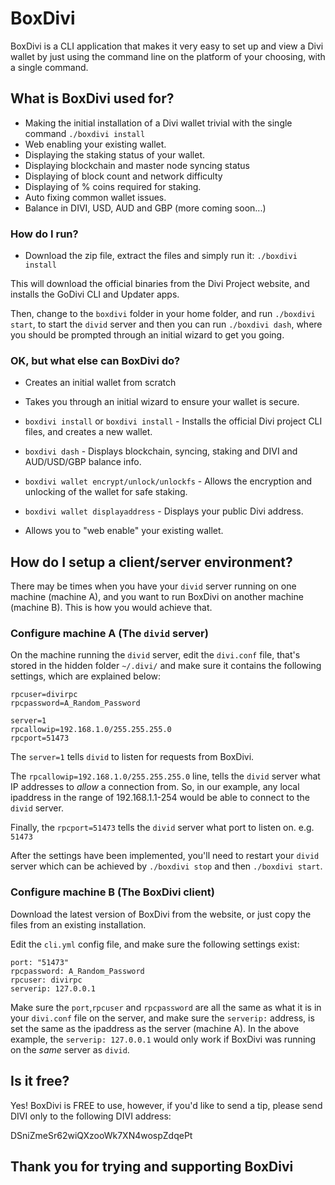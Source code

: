 # BoxDivi #

BoxDivi is a CLI application that makes it very easy to set up and view a Divi wallet by just using the command line on the platform of your choosing, with a single command.

## What is BoxDivi used for? ###

* Making the initial installation of a Divi wallet trivial with the single command `./boxdivi install`
* Web enabling your existing wallet.
* Displaying the staking status of your wallet. 
* Displaying blockchain and master node syncing status
* Displaying of block count and network difficulty
* Displaying of % coins required for staking.
* Auto fixing common wallet issues.
* Balance in DIVI, USD, AUD and GBP (more coming soon...)

### How do I run? ###

* Download the zip file, extract the files and simply run it: `./boxdivi install`

This will download the official binaries from the Divi Project website, and installs the GoDivi CLI and Updater apps.

Then, change to the `boxdivi` folder in your home folder, and run `./boxdivi start`, to start the `divid` server and then you can run  `./boxdivi dash`, where you should be prompted through an initial wizard to get you going.

### OK, but what else can BoxDivi do? ###

* Creates an initial wallet from scratch

* Takes you through an initial wizard to ensure your wallet is secure.

* `boxdivi install` or `boxdivi install` - Installs the official Divi project CLI files, and creates a new wallet.

* `boxdivi dash` - Displays blockchain, syncing, staking and DIVI and AUD/USD/GBP balance info.

* `boxdivi wallet encrypt/unlock/unlockfs` - Allows the encryption and unlocking of the wallet for safe staking.

* `boxdivi wallet displayaddress` - Displays your public Divi address.

* Allows you to "web enable" your existing wallet.

## How do I setup a client/server environment?

There may be times when you have your `divid` server running on one machine (machine A), and you want to run BoxDivi on another machine (machine B). This is how you would achieve that.

### Configure machine A (The `divid` server)

On the machine running the `divid` server, edit the `divi.conf` file, that's stored in the hidden folder `~/.divi/` and make sure it contains the following settings, which are explained below:

```
rpcuser=divirpc
rpcpassword=A_Random_Password

server=1
rpcallowip=192.168.1.0/255.255.255.0
rpcport=51473

```
The `server=1` tells `divid` to listen for requests from BoxDivi.

The `rpcallowip=192.168.1.0/255.255.255.0` line, tells the `divid` server what IP addresses to *allow* a connection from. So, in our example, any local ipaddress in the range of 192.168.1.1-254 would be able to connect to the `divid` server.

Finally, the `rpcport=51473` tells the `divid` server what port to listen on. e.g. `51473`

After the settings have been implemented, you'll need to restart your `divid` server which can be achieved by `./boxdivi stop` and then `./boxdivi start`.

### Configure machine B (The BoxDivi client)

Download the latest version of BoxDivi from the website, or just copy the files from an existing installation.

Edit the `cli.yml` config file, and make sure the following settings exist:
```
port: "51473"
rpcpassword: A_Random_Password
rpcuser: divirpc
serverip: 127.0.0.1

```

Make sure the `port`,`rpcuser` and `rpcpassword` are all the same as what it is in your `divi.conf` file on the server, and make sure the `serverip:` address, is set the same as the ipaddress as the server (machine A). In the above example, the `serverip: 127.0.0.1` would only work if BoxDivi was running on the *same* server as `divid`.

## Is it free? ##

Yes! BoxDivi is FREE to use, however, if you'd like to send a tip, please send DIVI only to the following DIVI address:

DSniZmeSr62wiQXzooWk7XN4wospZdqePt

## Thank you for trying and supporting BoxDivi